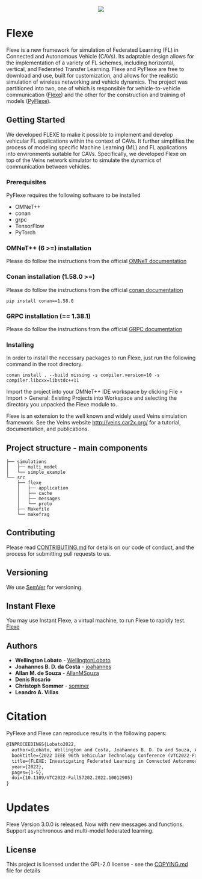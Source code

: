 <p align="center">
  <img src=img/Flexe_logo.png>
</p>

# Flexe
Flexe is a new framework for simulation of Federated Learning (FL) in Connected and Autonomous Vehicle (CAVs). Its adaptable design allows for the implementation of a variety of FL schemes, including horizontal, vertical, and Federated Transfer Learning. Flexe and PyFlexe are free to download and use, built for customization, and allows for the realistic simulation of wireless networking and vehicle dynamics. The project was partitioned into two, one of which is responsible for vehicle-to-vehicle communication ([Flexe](https://github.com/WellingtonLobato/flexe)) and the other for the construction and training of models ([PyFlexe](https://github.com/WellingtonLobato/PyFlexe)).

## Getting Started

We developed FLEXE to make it possible to implement and develop vehicular FL applications within the context of CAVs. It further simplifies the process of modeling specific Machine Learning (ML) and FL applications into environments suitable for CAVs. Specifically, we developed Flexe on top of the Veins network simulator to simulate the dynamics of communication between vehicles. 

### Prerequisites
PyFlexe requires the following software to be installed 

- OMNeT++
- conan
- grpc
- TensorFlow
- PyTorch

### OMNeT++ (6 >=) installation
Please do follow the instructions from the official [OMNeT documentation](https://doc.omnetpp.org/omnetpp/InstallGuide.pdf)

### Conan installation (1.58.0 >=)
Please do follow the instructions from the official [conan documentation](https://docs.conan.io/en/latest/installation.html)
```
pip install conan==1.58.0
```

### GRPC installation (== 1.38.1)
Please do follow the instructions from the official [GRPC documentation](https://grpc.io/docs/languages/python/quickstart/)

### Installing

In order to install the necessary packages to run Flexe, just run the following command in the root directory.

```
conan install . --build missing -s compiler.version=10 -s compiler.libcxx=libstdc++11
```

Import the project into your OMNeT++ IDE workspace by clicking File > Import > General: Existing Projects into Workspace and selecting the directory you unpacked the Flexe module  to.

Flexe is an extension to the well known and widely used Veins simulation framework. See the Veins website <http://veins.car2x.org/> for a tutorial, documentation, and publications.


## Project structure - main components 


    ├── simulations
    │   ├── multi_model
    │   └── simple_example
    └── src
        ├── flexe
        │   ├── application
        │   ├── cache
        │   ├── messages
        │   └── proto
        ├── Makefile
        └── makefrag

## Contributing

Please read [CONTRIBUTING.md](CONTRIBUTING.md) for details on our code of conduct, and the process for submitting pull requests to us.

## Versioning

We use [SemVer](http://semver.org/) for versioning. 

## Instant Flexe
You may use Instant Flexe, a virtual machine, to run Flexe to rapidly test.
[Flexe]([http://semver.org/](https://drive.google.com/file/d/1yyFuo72ncbeaA-aP82BeGSSuN7Sqy-Iq/view?usp=sharing))

## Authors

* **Wellington Lobato** - [WellingtonLobato](https://github.com/WellingtonLobato)
* **Joahannes B. D. da Costa** - [joahannes](https://github.com/joahannes)
* **Allan M. de Souza** - [AllanMSouza](https://github.com/AllanMSouza)
* **Denis Rosario**
* **Christoph Sommer** - [sommer](https://github.com/sommer)
* **Leandro A. Villas**

# Citation

PyFlexe and Flexe can reproduce results in the following papers:

```tex
@INPROCEEDINGS{Lobato2022,
  author={Lobato, Wellington and Costa, Joahannes B. D. Da and Souza, Allan M. de and Rosário, Denis and Sommer, Christoph and Villas, Leandro A.},
  booktitle={2022 IEEE 96th Vehicular Technology Conference (VTC2022-Fall)}, 
  title={FLEXE: Investigating Federated Learning in Connected Autonomous Vehicle Simulations}, 
  year={2022},
  pages={1-5},
  doi={10.1109/VTC2022-Fall57202.2022.10012905}
}
```
# Updates
Flexe Version 3.0.0 is released. Now with new messages and functions. Support asynchronous and multi-model federated learning.

## License

This project is licensed under the GPL-2.0 license - see the [COPYING.md](COPYING.md) file for details
